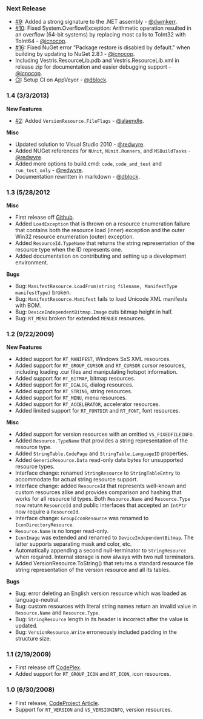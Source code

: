 ### Next Release

* [#9](https://github.com/dblock/resourcelib/pull/9): Added a strong signature to the .NET assembly - [@dwmkerr](https://github.com/dwmkerr).
* [#10](https://github.com/dblock/resourcelib/issues/10): Fixed System.OverflowException: Arithmetic operation resulted in an overflow (64-bit systems) by replacing most calls to ToInt32 with ToInt64 - [@icnocop](https://github.com/icnocop).
* [#16](https://github.com/dblock/resourcelib/issues/16): Fixed NuGet error "Package restore is disabled by default." when building by updating to NuGet 2.8.1 - [@icnocop](https://github.com/icnocop).
* Including Vestris.ResourceLib.pdb and Vestris.ResourceLib.xml in release zip for documentation and easier debugging support - [@icnocop](https://github.com/icnocop).
* [CI](https://ci.appveyor.com/project/dblock/resourcelib): Setup CI on AppVeyor - [@dblock](https://github.com/dblock).

### 1.4 (3/3/2013)

**New Features**

  * [#2](https://github.com/dblock/resourcelib/pull/2): Added `VersionResource.FileFlags` - [@alaendle](https://github.com/alaendle).

**Misc**

  * Updated solution to Visual Studio 2010 - [@redwyre](https://github.com/redwyre).
  * Added NUGet references for `NUnit`, `NUnit.Runners`, and `MSBuildTasks` - [@redwyre](https://github.com/redwyre).
  * Added more options to build.cmd: `code`, `code_and_test` and `run_test_only` - [@redwyre](https://github.com/redwyre).
  * Documentation rewritten in markdown - [@dblock](https://github.com/dblock).

### 1.3 (5/28/2012

**Misc**

  * First release off [Github](https://github.com/dblock/resourcelib).
  * Added `LoadException` that is thrown on a resource enumeration failure that contains both the resource load (inner) exception and the outer Win32 resource enumeration (outer) exception.
  * Added `ResourceId.TypeName` that returns the string representation of the resource type when the ID represents one.
  * Added documentation on contributing and setting up a development environment.

**Bugs**

  * Bug: `ManifestResource.LoadFrom(string filename, ManifestType manifestType)` broken.
  * Bug: `ManifestResource.Manifest` fails to load Unicode XML manifests with BOM.
  * Bug: `DeviceIndependentBitmap.Image` cuts bitmap height in half.
  * Bug: `RT_MENU` broken for extended `MENUEX` resources.

### 1.2 (9/22/2009)

**New Features**

  * Added support for `RT_MANIFEST`, Windows SxS XML resources.
  * Added support for `RT_GROUP_CURSOR` and `RT_CURSOR` cursor resources, including loading .cur files and manipulating hotspot information.
  * Added support for `RT_BITMAP`, bitmap resources.
  * Added support for `RT_DIALOG`, dialog resources.
  * Added support for `RT_STRING`, string resources.
  * Added support for `RT_MENU`, menu resources.
  * Added support for `RT_ACCELERATOR`, accelerator resources.
  * Added limited support for `RT_FONTDIR` and `RT_FONT`, font resources.

**Misc**

  * Added support for version resources with an omitted `VS_FIXEDFILEINFO`.
  * Added `Resource.TypeName` that provides a string representation of the resource type.
  * Added `StringTable.CodePage` and `StringTable.LanguageID` properties.
  * Added `GenericResource.Data` read-only data bytes for unsupported resource types.
  * Interface change: renamed `StringResource` to `StringTableEntry` to accommodate for actual string resource support.
  * Interface change: added `ResourceId` that represents well-known and custom resources alike and provides comparison and hashing that works for all resource Id types. Both `Resource.Name` and `Resource.Type` now return `ResourceId` and public interfaces that accepted an `IntPtr` now require a `ResourceId`.
  * Interface change: `GroupIconResource` was renamed to `IconDirectoryResource`.
  * `Resource.Name` is no longer read-only.
  * `IconImage` was extended and renamed to `DeviceIndependentBitmap`. The latter supports separating mask and color, etc.
  * Automatically appending a second null-terminator to `StringResource` when required. Internal storage is now always with two null terminators.
  * Added VersionResource.ToString() that returns a standard resource file string representation of the version resource and all its tables.

**Bugs**

  * Bug: error deleting an English version resource which was loaded as language-neutral.
  * Bug: custom resources with literal string names return an invalid value in ` Resource.Name` and `Resource.Type`.
  * Bug: `StringResource` length in its header is incorrect after the value is updated.
  * Bug: `VersionResource.Write` erroneously included padding in the structure size.

### 1.1 (2/19/2009)

  * First release off [CodePlex](http://resourcelib.codeplex.com).
  * Added support for `RT_GROUP_ICON` and `RT_ICON`, icon resources.

### 1.0 (6/30/2008)

  * First release, [ CodeProject Article](http://www.codeproject.com/KB/library/ResourceLib.aspx).
  * Support for `RT_VERSION` and `VS_VERSIONINFO`, version resources.

